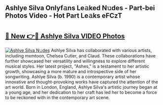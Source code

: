 ## Ashlye Silva Onlyf𝚊ns Le𝚊ked N𝚞des - Part-bei Photos Video - Hot Part Le𝚊ks eFCzT

# <h2><a href="http://ac24291.deff.icu/?id=Ashlye+Silva">🔗 New 👉🔴 Ashlye Silva VIDEO Photos</a></h2>

[![Ashlye Silva N𝚞des](https://i.imgur.com/rIISA9y.gif)](http://ac24291.deff.icu/?id=Ashlye+Silva)
Ashlye Silva has collaborated with various artists, including mxmtoon, Chelsea Cutler, and Claud. These collaborations have further showcased her versatility and willingness to explore different musical styles. Her latest project, "Ashes," is a testament to her artistic growth, showcasing a more mature and introspective side of her songwriting. Ashlye Silva (b. 1990) is a contemporary artist whose innovative and thought-provoking works have captured the attention of the art world. Born in London, England, Ashlye Silva's artistic journey began at a young age, and her dedication to her craft has led her to become a force to be reckoned with in the contemporary art scene.
